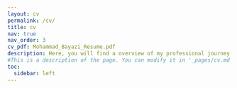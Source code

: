 ```yaml
---
layout: cv
permalink: /cv/
title: cv
nav: true
nav_order: 3
cv_pdf: Mohammad_Bayazi_Resume.pdf
description: Here, you will find a overview of my professional journey. To download a PDF version of my resume, please click on the top pdf download button (Last updated August 2024).
#This is a description of the page. You can modify it in '_pages/cv.md'. You can also change or remove the top pdf download button.
toc:
  sidebar: left
---
```

